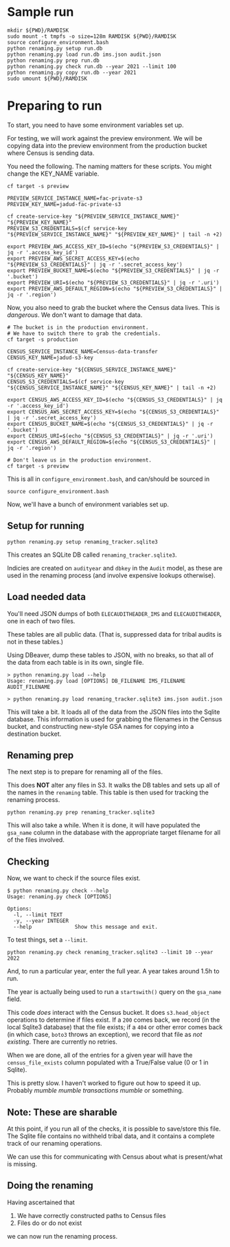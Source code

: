 # Sample run

```
mkdir ${PWD}/RAMDISK
sudo mount -t tmpfs -o size=128m RAMDISK ${PWD}/RAMDISK
source configure_environment.bash
python renaming.py setup run.db
python renaming.py load run.db ims.json audit.json
python renaming.py prep run.db
python renaming.py check run.db --year 2021 --limit 100
python renaming.py copy run.db --year 2021
sudo umount ${PWD}/RAMDISK
```
# Preparing to run

To start, you need to have some environment variables set up.

For testing, we will work against the preview environment. We 
will be copying data into the preview environment from the production
bucket where Census is sending data.

You need the following. The naming matters for these scripts. 
You might change the KEY_NAME variable.

```
cf target -s preview

PREVIEW_SERVICE_INSTANCE_NAME=fac-private-s3
PREVIEW_KEY_NAME=jadud-fac-private-s3

cf create-service-key "${PREVIEW_SERVICE_INSTANCE_NAME}" "${PREVIEW_KEY_NAME}"
PREVIEW_S3_CREDENTIALS=$(cf service-key "${PREVIEW_SERVICE_INSTANCE_NAME}" "${PREVIEW_KEY_NAME}" | tail -n +2)

export PREVIEW_AWS_ACCESS_KEY_ID=$(echo "${PREVIEW_S3_CREDENTIALS}" | jq -r '.access_key_id')
export PREVIEW_AWS_SECRET_ACCESS_KEY=$(echo "${PREVIEW_S3_CREDENTIALS}" | jq -r '.secret_access_key')
export PREVIEW_BUCKET_NAME=$(echo "${PREVIEW_S3_CREDENTIALS}" | jq -r '.bucket')
export PREVIEW_URI=$(echo "${PREVIEW_S3_CREDENTIALS}" | jq -r '.uri')
export PREVIEW_AWS_DEFAULT_REGION=$(echo "${PREVIEW_S3_CREDENTIALS}" | jq -r '.region')
```

Now, you also need to grab the bucket where the Census data lives. 
This is *dangerous*. We don't want to damage that data.

```
# The bucket is in the production environment.
# We have to switch there to grab the credentials.
cf target -s production

CENSUS_SERVICE_INSTANCE_NAME=Census-data-transfer
CENSUS_KEY_NAME=jadud-s3-key

cf create-service-key "${CENSUS_SERVICE_INSTANCE_NAME}" "${CENSUS_KEY_NAME}"
CENSUS_S3_CREDENTIALS=$(cf service-key "${CENSUS_SERVICE_INSTANCE_NAME}" "${CENSUS_KEY_NAME}" | tail -n +2)

export CENSUS_AWS_ACCESS_KEY_ID=$(echo "${CENSUS_S3_CREDENTIALS}" | jq -r '.access_key_id')
export CENSUS_AWS_SECRET_ACCESS_KEY=$(echo "${CENSUS_S3_CREDENTIALS}" | jq -r '.secret_access_key')
export CENSUS_BUCKET_NAME=$(echo "${CENSUS_S3_CREDENTIALS}" | jq -r '.bucket')
export CENSUS_URI=$(echo "${CENSUS_S3_CREDENTIALS}" | jq -r '.uri')
export CENSUS_AWS_DEFAULT_REGION=$(echo "${CENSUS_S3_CREDENTIALS}" | jq -r '.region')

# Don't leave us in the production environment.
cf target -s preview
```

This is all in `configure_environment.bash`, and can/should be sourced in 

```
source configure_environment.bash
```

Now, we'll have a bunch of environment variables set up.

## Setup for running

```
python renaming.py setup renaming_tracker.sqlite3
```

This creates an SQLite DB called `renaming_tracker.sqlite3`.

Indicies are created on `audityear` and `dbkey` in the `Audit` model, as these are used in the renaming process (and involve expensive lookups otherwise).

## Load needed data

You'll need JSON dumps of both `ELECAUDITHEADER_IMS` and `ELECAUDITHEADER`, one in each of two files.

These tables are all public data. (That is, suppressed data for tribal audits is not in these tables.)

Using DBeaver, dump these tables to JSON, with no breaks, so that all of the data from each table is in its own, single file.

```
> python renaming.py load --help
Usage: renaming.py load [OPTIONS] DB_FILENAME IMS_FILENAME AUDIT_FILENAME

> python renaming.py load renaming_tracker.sqlite3 ims.json audit.json
```

This will take a bit. It loads all of the data from the JSON files into the Sqlite database. This information is used for grabbing the filenames in the Census bucket, and constructing new-style GSA names for copying into a destination bucket.

## Renaming prep

The next step is to prepare for renaming all of the files. 

This does **NOT** alter any files in S3. It walks the DB tables and sets up all of the names
in the `renaming` table. This table is then used for tracking the renaming process.

```
python renaming.py prep renaming_tracker.sqlite3
```

This will also take a while. When it is done, it will have populated the `gsa_name` column in the database with the appropriate target filename for all of the files involved.

## Checking

Now, we want to check if the source files exist.

```
$ python renaming.py check --help
Usage: renaming.py check [OPTIONS]

Options:
  -l, --limit TEXT
  -y, --year INTEGER
  --help              Show this message and exit.
```

To test things, set a `--limit`.

```
python renaming.py check renaming_tracker.sqlite3 --limit 10 --year 2022
```

And, to run a particular year, enter the full year. A year takes around 1.5h to run.

The year is actually being used to run a `startswith()` query on the `gsa_name` field.

This code *does* interact with the Census bucket. It does `s3.head_object` operations to determine if files exist. If a `200` comes back, we record (in the local Sqlite3 database) that the file exists; if a `404` or other error comes back (in which case, `boto3` throws an exception), we record that file as *not existing*. There are currently no retries.

When we are done, all of the entries for a given year will have the `census_file_exists` column populated with a True/False value (0 or 1 in Sqlite). 

This is pretty slow. I haven't worked to figure out how to speed it up. Probably *mumble mumble transactions mumble* or something.

## Note: These are sharable

At this point, if you run all of the checks, it is possible to save/store this file. The Sqlite file contains no withheld tribal data, and it contains a complete track of our renaming operations.

We can use this for communicating with Census about what is present/what is missing.

## Doing the renaming

Having ascertained that 

1. We have correctly constructed paths to Census files
2. Files do or do not exist


we can now run the renaming process.

